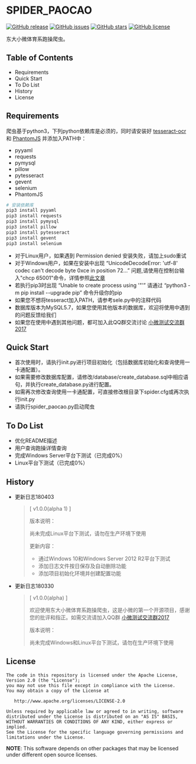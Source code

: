 # SPIDER_PAOCAO

[![GitHub release](https://img.shields.io/badge/version-v1.0.0(alpha%201)-brightgreen.svg)](https://github.com/seuxw/spider_paocao)
[![GitHub issues](https://img.shields.io/github/issues/seuxw/spider_paocao.svg)](https://github.com/seuxw/spider_paocao/issues)
[![GitHub stars](https://img.shields.io/github/stars/seuxw/spider_paocao.svg)](https://github.com/seuxw/spider_paocao/stargazers)
[![GitHub license](https://img.shields.io/github/license/seuxw/spider_paocao.svg)](https://github.com/seuxw/spider_paocao/blob/master/LICENSE)

东大小微体育系跑操爬虫。

## Table of Contents

+ Requirements
+ Quick Start
+ To Do List
+ History
+ License

## Requirements

爬虫基于python3，下列python依赖库是必须的，同时请安装好 [tesseract-ocr]("https://github.com/tesseract-ocr/tesseract/wiki") 和 [PhantomJS]("http://phantomjs.org/download.html") 并添加入PATH中：

+ pyyaml
+ requests
+ pymysql
+ pillow
+ pytesseract
+ gevent
+ selenium
+ PhantomJS

```bash
# 安装依赖库
pip3 install pyyaml
pip3 install requests
pip3 install pymysql
pip3 install pillow
pip3 install pytesseract
pip3 install gevent
pip3 install selenium
```

+ 对于Linux用户，如果遇到 Permission denied 安装失败，请加上sudo重试
+ 对于Windows用户，如果在安装中出现 “UnicodeDecodeError: 'utf-8' codec can't decode byte 0xce in position 72...” 问题,请使用在控制台输入"chcp 65001"命令，详情参照[此文章]("http://blog.csdn.net/zhyh1435589631/article/details/51303756")
+ 若执行pip3时出现 “Unable to create process using '"'” 请通过 “python3 -m pip install --upgrade pip” 命令升级你的pip
+ 如果您不想将tesseract加入PATH，请参考sele.py中的注释代码
+ 数据库版本为MySQL5.7，如果您使用其他版本的数据库，欢迎将使用中遇到的问题反馈给我们
+ 如果您在使用中遇到其他问题，都可加入此QQ群交流讨论 [小微测试交流群2017]("https://jq.qq.com/?_wv=1027&k=57ZMWxY")

## Quick Start

+ 首次使用时，请执行init.py进行项目初始化（包括数据库初始化和查询使用一卡通配置）。
+ 如果需要修改数据库配置，请修改/database/create_database.sql中相应语句，并执行create_database.py进行配置。
+ 如需再次修改查询使用一卡通配置，可直接修改根目录下spider.cfg或再次执行init.py
+ 请执行spider_paocao.py启动爬虫

## To Do List

+ 优化README描述
+ 用户查询跑操详情查询
+ 完成Windows Server平台下测试（已完成0%）
+ Linux平台下测试（已完成0%）

## History

+ 更新日志180403
  > [ v1.0.0(alpha 1) ]
  >
  > 版本说明：
  >
  > 尚未完成Linux平台下测试，请勿在生产环境下使用
  >
  > 更新内容：
  >
  > + 通过Windows 10和Windows Server 2012 R2平台下测试
  > + 添加日志文件按日保存及自动删除功能
  > + 添加项目初始化环境并创建配置功能

+ 更新日志180330
  > [ v1.0.0(alpha) ]
  >
  > 欢迎使用东大小微体育系跑操爬虫，这是小微的第一个开源项目，感谢您的批评和指正。如需交流请加入QQ群 [小微测试交流群2017]("https://jq.qq.com/?_wv=1027&k=57ZMWxY")
  >
  > 版本说明：
  >
  > 尚未完成Windows和Linux平台下测试，请勿在生产环境下使用

## License

    The code in this repository is licensed under the Apache License, Version 2.0 (the "License");
    you may not use this file except in compliance with the License.
    You may obtain a copy of the License at

       http://www.apache.org/licenses/LICENSE-2.0

    Unless required by applicable law or agreed to in writing, software
    distributed under the License is distributed on an "AS IS" BASIS,
    WITHOUT WARRANTIES OR CONDITIONS OF ANY KIND, either express or implied.
    See the License for the specific language governing permissions and
    limitations under the License.

**NOTE**: This software depends on other packages that may be licensed under different open source licenses.